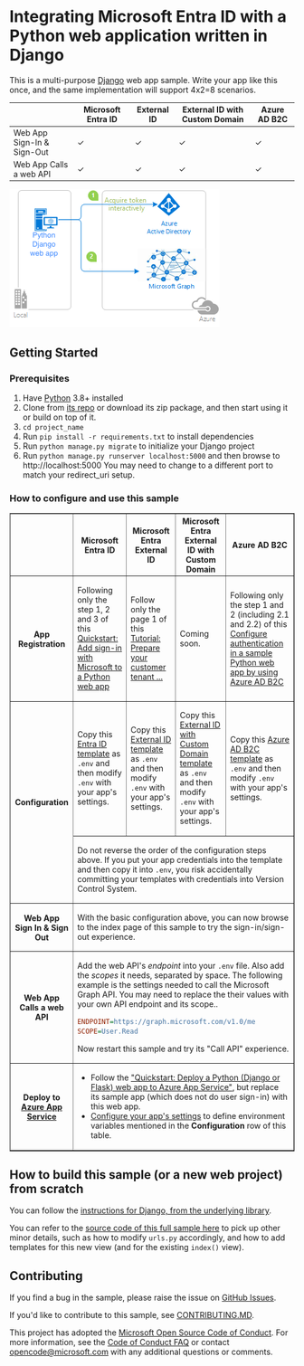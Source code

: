 # Integrating Microsoft Entra ID with a Python web application written in Django

This is a multi-purpose [Django](https://www.djangoproject.com/) web app sample.
Write your app like this once, and the same implementation will support 4x2=8 scenarios.

|                | Microsoft Entra ID | External ID | External ID with Custom Domain | Azure AD B2C |
|----------------|--------------------|-------------|--------------------------------|--------------|
| Web App Sign-In & Sign-Out |   ✓    |      ✓      |                ✓               |       ✓      |
| Web App Calls a web API |     ✓     |      ✓      |                ✓               |       ✓      |


![Topology](static/topology.png)

## Getting Started

### Prerequisites

1. Have [Python](https://python.org) 3.8+ installed
1. Clone from
   [its repo](https://github.com/Azure-Samples/ms-identity-python-webapp-django)
   or download its zip package, and then start using it or build on top of it.
1. `cd project_name`
1. Run `pip install -r requirements.txt` to install dependencies
1. Run `python manage.py migrate` to initialize your Django project
1.  Run `python manage.py runserver localhost:5000` and then browse to http://localhost:5000
   You may need to change to a different port to match your redirect_uri setup.


### How to configure and use this sample

<table border=1>
  <tr>
    <th></th>
    <th>Microsoft Entra ID</th>
    <th>Microsoft Entra External ID</th>
    <th>Microsoft Entra External ID with Custom Domain</th>
    <th>Azure AD B2C</th>
  </tr>

  <tr>
    <th>App Registration</th>
    <td><!-- See https://github.com/github/cmark-gfm/issues/12 -->

Following only the step 1, 2 and 3  of this
[Quickstart: Add sign-in with Microsoft to a Python web app](https://learn.microsoft.com/entra/identity-platform/quickstart-web-app-python-sign-in?tabs=windows)

</td>
    <td>

Follow only the page 1 of this [Tutorial: Prepare your customer tenant ...](https://learn.microsoft.com/entra/external-id/customers/tutorial-web-app-python-flask-prepare-tenant)

</td>
    <td>

Coming soon.

</td>
    <td>

Following only the step 1 and 2 (including 2.1 and 2.2) of this
[Configure authentication in a sample Python web app by using Azure AD B2C](https://learn.microsoft.com/azure/active-directory-b2c/configure-authentication-sample-python-web-app?tabs=linux)

</td>
  </tr>

  <tr>
    <th rowspan=2>Configuration</th>
    <td><!-- See https://github.com/github/cmark-gfm/issues/12 -->

Copy this [Entra ID template](.env.sample.entra-id)
as `.env` and then modify `.env` with your app's settings.

</td>
    <td>

Copy this [External ID template](.env.sample.external-id)
as `.env` and then modify `.env` with your app's settings.

</td>
    <td>

Copy this [External ID with Custom Domain template](.env.sample.external-id-custom-domain)
as `.env` and then modify `.env` with your app's settings.

</td>
    <td>

Copy this [Azure AD B2C template](.env.sample.b2c)
as `.env` and then modify `.env` with your app's settings.

</td>
  </tr>

  <tr>
    <td colspan=4>

Do not reverse the order of the configuration steps above.
If you put your app credentials into the template and then copy it into `.env`,
you risk accidentally committing your templates with credentials into Version Control System.

</td>
  </tr>

  <tr>
    <th>Web App Sign In & Sign Out</th>
    <td colspan=4>

With the basic configuration above,
you can now browse to the index page of this sample to try the sign-in/sign-out experience.

</td>
  </tr>

  <tr>
    <th>Web App Calls a web API</th>
    <td colspan=4>

Add the web API's *endpoint* into your `.env` file.
Also add the *scopes* it needs, separated by space.
The following example is the settings needed to call the Microsoft Graph API.
You may need to replace the their values with your own API endpoint and its scope..

```ini
ENDPOINT=https://graph.microsoft.com/v1.0/me
SCOPE=User.Read
```

Now restart this sample and try its "Call API" experience.

</td>
  </tr>

  <tr>
    <th>

Deploy to
[Azure App Service](https://azure.microsoft.com/en-us/products/app-service)

</th>
    <td colspan=4>

* Follow the ["Quickstart: Deploy a Python (Django or Flask) web app to Azure App Service"](https://learn.microsoft.com/en-us/azure/app-service/quickstart-python),
  but replace its sample app (which does not do user sign-in) with this web app.
* [Configure your app's settings](https://learn.microsoft.com/en-us/azure/app-service/configure-common?tabs=portal#configure-app-settings)
  to define environment variables mentioned in the **Configuration** row of this table.

</td>
  </tr>

</table>


## How to build this sample (or a new web project) from scratch

You can follow the
[instructions for Django, from the underlying library](https://identity-library.readthedocs.io/en/latest/django.html).

You can refer to the
[source code of this full sample here](https://github.com/Azure-Samples/ms-identity-python-webapp-django/tree/main/mysite)
to pick up other minor details, such as how to modify `urls.py` accordingly,
and how to add templates for this new view (and for the existing `index()` view).


## Contributing

If you find a bug in the sample, please raise the issue on [GitHub Issues](../../issues).

If you'd like to contribute to this sample, see [CONTRIBUTING.MD](/CONTRIBUTING.md).

This project has adopted the
[Microsoft Open Source Code of Conduct](https://opensource.microsoft.com/codeofconduct/).
For more information, see the
[Code of Conduct FAQ](https://opensource.microsoft.com/codeofconduct/faq/)
or contact [opencode@microsoft.com](mailto:opencode@microsoft.com)
with any additional questions or comments.


